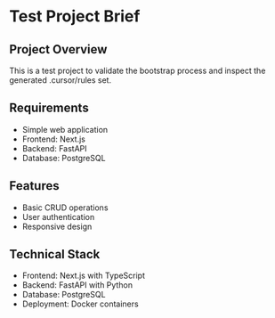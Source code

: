 # Test Project Brief

## Project Overview
This is a test project to validate the bootstrap process and inspect the generated .cursor/rules set.

## Requirements
- Simple web application
- Frontend: Next.js
- Backend: FastAPI
- Database: PostgreSQL

## Features
- Basic CRUD operations
- User authentication
- Responsive design

## Technical Stack
- Frontend: Next.js with TypeScript
- Backend: FastAPI with Python
- Database: PostgreSQL
- Deployment: Docker containers
